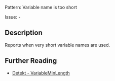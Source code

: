 Pattern: Variable name is too short

Issue: -

## Description

Reports when very short variable names are used.

## Further Reading

* [Detekt - VariableMinLength](https://detekt.github.io/detekt/naming.html#variableminlength)